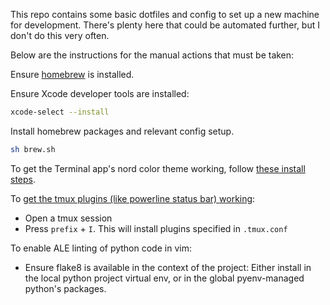 This repo contains some basic dotfiles and config to set up a new machine for development. There's plenty here
that could be automated further, but I don't do this very often.

Below are the instructions for the manual actions that must be taken:

Ensure [homebrew](https://brew.sh) is installed.

Ensure Xcode developer tools are installed:
```sh
xcode-select --install
```

Install homebrew packages and relevant config setup.
```sh
sh brew.sh
```

To get the Terminal app's nord color theme working, follow [these install steps](https://github.com/nordtheme/terminal-app#installation).

To [get the tmux plugins (like powerline status bar) working](https://github.com/tmux-plugins/tpm#installing-plugins):
- Open a tmux session
- Press `prefix` + `I`. This will install plugins specified in `.tmux.conf`

To enable ALE linting of python code in vim:
- Ensure flake8 is available in the context of the project: Either install in the local
python project virtual env, or in the global pyenv-managed python's packages.
